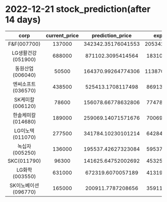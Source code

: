 # 2022-12-21 stock_prediction(after 14 days)

|   corp   |   current_price   |   prediction_price   |   expected_profit   |
|:--------:|:-----------------:|:--------------------:|:-------------------:|
|F&F(007700)|137000|342342.35176041553|205342.35176041553|
|LG생활건강(051900)|688000|871102.3095414564|183102.3095414564|
|동원산업(006040)|50500|164370.99264774306|113870.99264774306|
|엔씨소프트(036570)|438500|525413.1708117498|86913.17081174976|
|SK케미칼(006120)|78600|156078.66778632806|77478.66778632806|
|한솔케미칼(014680)|189000|259069.14071571676|70069.14071571676|
|LG이노텍(011070)|277500|341784.10230101214|64284.10230101214|
|녹십자(005250)|136000|195537.42627323084|59537.42627323084|
|SKC(011790)|96300|141625.64752002692|45325.64752002692|
|LG화학(003550)|631000|672319.6070057189|41319.60700571886|
|SK이노베이션(096770)|165000|200911.7787208656|35911.77872086561|

